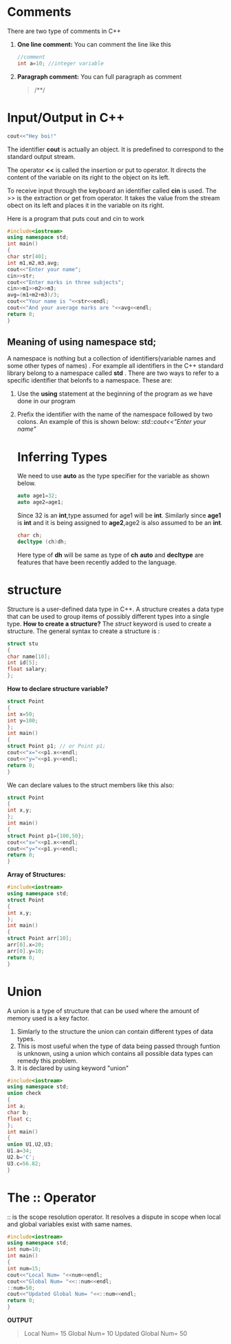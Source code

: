 # Comments
There are two type of comments in C++
1. **One line comment:** 
	You can comment the line like this
	```C++
	//comment
	int a=10; //integer variable
	```
	
2. **Paragraph comment:**
	You can full paragraph as comment
	 >/**/


# Input/Output in C++
```C++
cout<<"Hey boi!"
```
The identifier **cout** is actually an object. It is predefined to correspond to the standard output stream. 

The operator **<<** is called the insertion or put to operator. It directs  the content of the variable on its right to the object on its left.

To receive input through the keyboard an identifier called **cin** is used. The  >>  is the extraction or get from operator. It takes the value from the stream obect on its left and places it in the variable on its right.

Here is a program that puts cout and cin to work
```C++
#include<iostream>
using namespace std;
int main()
{
char str[40];
int m1,m2,m3,avg;
cout<<"Enter your name";
cin>>str;
cout<<"Enter marks in three subjects";
cin>>m1>>m2>>m3;
avg=(m1+m2+m3)/3;
cout<<"Your name is "<<str<<endl;
cout<<"And your average marks are "<<avg<<endl;
return 0;
}
```

## Meaning of using namespace std;
A namespace is nothing but a collection of identifiers(variable names and some other types of names) . For example all identifiers in the C++ standard library belong to a namespace called **std** . 
There are two ways to refer to a specific identifier that belonfs to a namespace.
These are:
1. Use the **using** statement at the beginning of the program as we have done in our program
2. Prefix the identifier with the name of the namespace followed by two colons. An example of this is shown below:
	*std::cout<<"Enter your name"*
	
	
	# Inferring Types
	We need to use **auto** as the type specifier for the variable as shown below.
	```C++
	auto age1=32;
	auto age2=age1;
	```
	
	Since 32 is an **int**,type assumed for age1 will be **int**. Similarly since **age1** is **int** and it is being assigned to **age2**,age2 is also assumed to be an **int**.
	
	```C++
	char ch;
	decltype (ch)dh;
	```
	
	Here type of **dh** will be same as type of **ch** 
	**auto** and **decltype** are features that have been recently added to the language.
	
	
# structure 
Structure is a user-defined data type in C++. A structure creates a data type that can be used to group items of possibly different types into a single type.
**How to create a structure?**
The *struct* keyword is used to create a structure. The general syntax to create a structure is :
```C++
struct stu
{
char name[10];
int id[5];
float salary;
};
```

**How to declare structure variable?**

```C++
struct Point
{
int x=50;
int y=100;
};
int main()
{
struct Point p1; // or Point p1;
cout<<"x="<<p1.x<<endl;
cout<<"y="<<p1.y<<endl;
return 0;
}
```
 
We can declare values to the struct members like this also:
```C++
struct Point
{
int x,y;
};
int main()
{
struct Point p1={100,50};
cout<<"x="<<p1.x<<endl;
cout<<"y="<<p1.y<<endl;
return 0;
}
```

**Array of Structures:**

```C++
#include<iostream>
using namespace std;
struct Point
{
int x,y;
};
int main()
{
struct Point arr[10];
arr[0].x=20;
arr[0].y=10;
return 0;
}
```


# Union
A union is a type of structure that can be used where the amount of memory used is a key factor.
1. Simlarly to the structure the union can contain different types of data types.
2. This is most useful when the type of data being passed through funtion is unknown, using a union which contains all possible data types can remedy this problem.
3. It is declared by using keyword "union"

```C++
#include<iostream>
using namespace std;
union check
{
int a;
char b;
float c;
};
int main()
{
union U1,U2,U3;
U1.a=34;
U2.b='C';
U3.c=56.82;
}
```


# The :: Operator
:: is the scope resolution operator. It resolves a dispute in scope when local and global variables exist with same names. 
```C++
#include<iostream>
using namespace std;
int num=10;
int main()
{
int num=15;
cout<<"Local Num= "<<num<<endl;
cout<<"Global Num= "<<::num<<endl;
::num=50;
cout<<"Updated Global Num= "<<::num<<endl;
return 0;
}
```

**OUTPUT**
>Local Num= 15
>Global Num= 10
>Updated Global Num= 50


